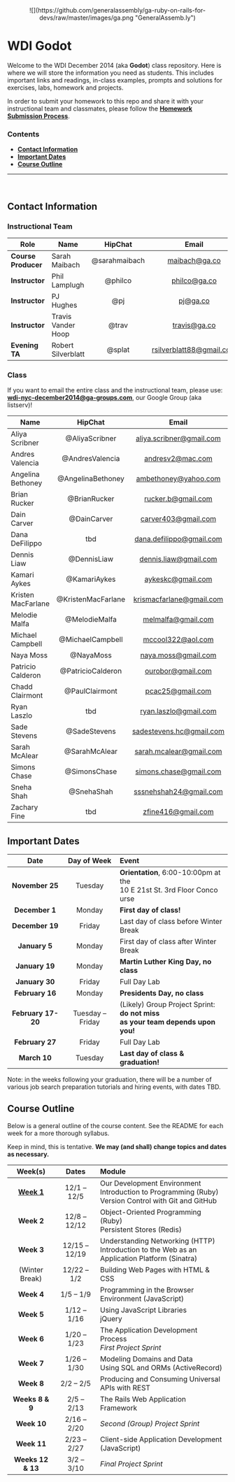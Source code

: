 <center>
![](https://github.com/generalassembly/ga-ruby-on-rails-for-devs/raw/master/images/ga.png "GeneralAssemb.ly")
</center>

# WDI Godot

Welcome to the WDI December 2014 (aka **Godot**) class repository. Here is where we will store the information you need as students. This includes important links and readings, in-class examples, prompts and solutions for exercises, labs, homework and projects.

In order to submit your homework to this repo and share it with your instructional team and classmates, please follow the **[Homework Submission Process](homework_submission_process.md)**.


### Contents

- [**Contact Information**](#contact-information)
- [**Important Dates**](#important-dates)
- [**Course Outline**](#course-outline)

<!-- [**Classroom Code of Conduct**](#coc) -->

---

<br>

## Contact Information

### Instructional Team

| Role                   | Name               | HipChat       | Email         | GitHub |
|------------------------|--------------------|:-------------:|:-------------:|:------:|
| **Course Producer**    | Sarah Maibach      | @sarahmaibach | maibach@ga.co | [smaib][smaib] |
| **Instructor**         | Phil Lamplugh      | @philco       | philco@ga.co  | [phlco][phlco] (**no 'i'!**) |
| **Instructor**         | PJ Hughes          | @pj           | pj@ga.co      | [h4w5][h4w5] |
| **Instructor**         | Travis Vander Hoop | @trav         | travis@ga.co  | [vanderhoop][van] |
| **Evening TA**         | Robert Silverblatt | @splat   |rsilverblatt88@gmail.com   | [rsilverblatt88][splat] |

[smaib]: https://github.com/smaib      "Sarah's GitHub link"
[phlco]: https://github.com/phlco      "Phil's GitHub link"
[h4w5]:  https://github.com/h4w5       "PJ's GitHub link"
[van]:   https://github.com/vanderhoop "Travis's GitHub link"
[splat]: https://github.com/rsilverblatt88 "Splat's GitHub Link"

### Class

If you want to email the entire class and the instructional team, please use:<br/>**wdi-nyc-december2014@ga-groups.com**, our Google Group (aka listserv)!

| Name               | HipChat       | Email           | GitHub |
|--------------------|:-------------:|:---------------:|:------:|
| Aliya Scribner     | @AliyaScribner     | aliya.scribner@gmail.com | [Dev814](https://github.com/Dev814)       |
| Andres Valencia    | @AndresValencia    | andresv2@mac.com         | [andresv2](https://github.com/andresv2)   |
| Angelina Bethoney  | @AngelinaBethoney  | ambethoney@yahoo.com     | [ambethoney](https://github.com/ambethoney) |
| Brian Rucker       | @BrianRucker       | rucker.b@gmail.com       | [Brucker1](https://github.com/Brucker1)   |
| Dain Carver        | @DainCarver        | carver403@gmail.com      | [rugger403](https://github.com/rugger403) |
| Dana DeFilippo     | tbd                | dana.defilippo@gmail.com | [danadflip](https://github.com/danadflip) |
| Dennis Liaw        | @DennisLiaw        | dennis.liaw@gmail.com    | [CentroDL](https://github.com/CentroDL)   |
| Kamari Aykes       | @KamariAykes       | aykeskc@gmail.com        | [brainyandbrown](https://github.com/brainyandbrown) |
| Kristen MacFarlane | @KristenMacFarlane | krismacfarlane@gmail.com | [krismacfarlane](https://github.com/krismacfarlane) |
| Melodie Malfa      | @MelodieMalfa      | melmalfa@gmail.com       | [melmalfa](https://github.com/melmalfa)   |
| Michael Campbell   | @MichaelCampbell   | mccool322@aol.com        | [hammer7402](https://github.com/hammer7402) |
| Naya Moss          | @NayaMoss          | naya.moss@gmail.com      | [nayamoss](https://github.com/nayamoss)   |
| Patricio Calderon  | @PatricioCalderon  | ourobor@gmail.com        | [Patdel](https://github.com/Patdel)       |
| Chadd Clairmont    | @PaulClairmont     | pcac25@gmail.com         | [chaddpaul](https://github.com/chaddpaul) |
| Ryan Laszlo        | tbd                | ryan.laszlo@gmail.com    | [ryanlaszlo](https://github.com/ryanlaszlo) |
| Sade Stevens       | @SadeStevens       | sadestevens.hc@gmail.com | [sadestevens](https://github.com/sadestevens) |
| Sarah McAlear      | @SarahMcAlear      | sarah.mcalear@gmail.com  | [sarahmcalear](https://github.com/sarahmcalear) |
| Simons Chase       | @SimonsChase       | simons.chase@gmail.com   | [slchase](https://github.com/slchase)     |
| Sneha Shah         | @SnehaShah         | sssnehshah24@gmail.com   | [snehshah10](https://github.com/snehshah10) |
| Zachary Fine       | tbd                | zfine416@gmail.com       | tbd |

## Important Dates

| Date | Day of Week | Event |
|:----:|:-----------:|:------|
| **November 25** | Tuesday | **Orientation**, 6:00-10:00pm at the<br>10 E 21st St. 3rd Floor Conco urse |
| **December 1**  | Monday  | **First day of class!** |
| **December 19** | Friday  | Last day of class before Winter Break |
| **January 5**   | Monday  | First day of class after Winter Break |
| **January 19**  | Monday  | **Martin Luther King Day, no class** |
| **January 30**  | Friday  | Full Day Lab |
| **February 16** | Monday  | **Presidents Day, no class** |
| **February 17-20** | Tuesday &ndash; Friday | (Likely) Group Project Sprint: **do not miss<br>as your team depends upon you!** |
| **February 27** | Friday  | Full Day Lab |
| **March 10**    | Tuesday | **Last day of class & graduation!** |

Note: in the weeks following your graduation, there will be a number of various job search preparation tutorials and hiring events, with dates TBD.

## Course Outline

Below is a general outline of the course content. See the README for each week for a more thorough syllabus.

Keep in mind, this is tentative. **We may (and shall) change topics and dates as necessary.**

| Week(s) | Dates | Module |
|:-------:|:-----:|:-------|
| **[Week 1](/w01/README.md)** | 12/1 &ndash; 12/5   | Our Development Environment<br>Introduction to Programming (Ruby)<br>Version Control with Git and GitHub |
| **Week 2** | 12/8 &ndash; 12/12  | Object-Oriented Programming (Ruby)<br>Persistent Stores (Redis) |
| **Week 3** | 12/15 &ndash; 12/19 | Understanding Networking (HTTP)<br>Introduction to the Web as an Application Platform (Sinatra) |
| (Winter Break) | 12/22 &ndash; 1/2 | Building Web Pages with HTML & CSS |
| **Week 4** | 1/5 &ndash; 1/9     | Programming in the Browser Environment (JavaScript)|
| **Week 5** | 1/12 &ndash; 1/16   | Using JavaScript Libraries<br>jQuery |
| **Week 6** | 1/20 &ndash; 1/23   | The Application Development Process<br>*First Project Sprint* |
| **Week 7** | 1/26 &ndash; 1/30 | Modeling Domains and Data<br>Using SQL and ORMs (ActiveRecord)|
| **Week 8** | 2/2 &ndash; 2/5 | Producing and Consuming Universal APIs with REST |
| **Weeks 8 & 9** | 2/5 &ndash; 2/13 | The Rails Web Application Framework |
| **Week 10** | 2/16 &ndash; 2/20 | *Second (Group) Project Sprint* |
| **Week 11** | 2/23 &ndash; 2/27 | Client-side Application Development (JavaScript) |
| **Weeks 12 & 13** | 3/2 &ndash; 3/10 | *Final Project Sprint* |

<!--
## Classroom Code of Conduct <a id="coc"></a>

(TODO) link and discuss
-->
